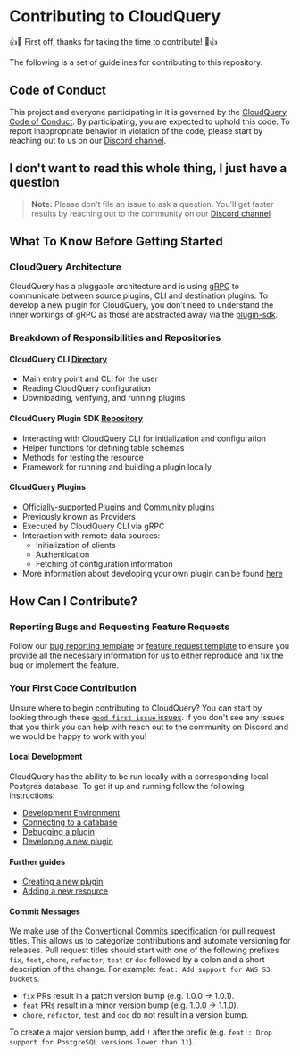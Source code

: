
# Contributing to CloudQuery

:+1::tada: First off, thanks for taking the time to contribute! :tada::+1:

The following is a set of guidelines for contributing to this repository.

## Code of Conduct

This project and everyone participating in it is governed by the [CloudQuery Code of Conduct](./CODE_OF_CONDUCT.md). By participating, you are expected to uphold this code. To report inappropriate behavior in violation of the code, please start by reaching out to us on our [Discord channel](https://cloudquery.io/discord).

## I don't want to read this whole thing, I just have a question

> **Note:** Please don't file an issue to ask a question. You'll get faster results by reaching out to the community on our [Discord channel](https://cloudquery.io/discord)

## What To Know Before Getting Started

### CloudQuery Architecture

CloudQuery has a pluggable architecture and is using [gRPC](https://grpc.io/) to communicate between source plugins, CLI and destination plugins. To develop a new plugin for CloudQuery, you don’t need to understand the inner workings of gRPC as those are abstracted away via the [plugin-sdk](#cloudquery-plugin-sdk-repository).

### Breakdown of Responsibilities and Repositories

#### CloudQuery CLI [Directory](./cli)

* Main entry point and CLI for the user
* Reading CloudQuery configuration
* Downloading, verifying, and running plugins

#### CloudQuery Plugin SDK [Repository](https://github.com/cloudquery/plugin-sdk)

* Interacting with CloudQuery CLI for initialization and configuration
* Helper functions for defining table schemas
* Methods for testing the resource
* Framework for running and building a plugin locally

#### CloudQuery Plugins

* [Officially-supported Plugins](./plugins) and [Community plugins](https://github.com/search?p=1&q=cq-plugin-&type=Repositories)
* Previously known as Providers
* Executed by CloudQuery CLI via gRPC
* Interaction with remote data sources:
  * Initialization of clients
  * Authentication
  * Fetching of configuration information
* More information about developing your own plugin can be found [here](https://cloudquery.io/docs/developers/developing-new-provider)

## How Can I Contribute?

### Reporting Bugs and Requesting Feature Requests

Follow our [bug reporting template](https://github.com/cloudquery/cloudquery/issues/new?assignees=&labels=bug&template=bug_report.md) or [feature request template](https://github.com/cloudquery/cloudquery/issues/new?assignees=&labels=enhancement&template=feature_request.md) to ensure you provide all the necessary information for us to either reproduce and fix the bug or implement the feature.

### Your First Code Contribution

Unsure where to begin contributing to CloudQuery? You can start by looking through these [`good first issue` issues](https://github.com/cloudquery/cloudquery/issues?q=is%3Aopen+is%3Aissue+label%3A%22good+first+issue%22).
If you don't see any issues that you think you can help with reach out to the community on Discord and we would be happy to work with you!

#### Local Development

CloudQuery has the ability to be run locally with a corresponding local Postgres database. To get it up and running follow the following instructions:

* [Development Environment](./contributing/development_environment.md)
* [Connecting to a database](https://docs.cloudquery.io/docs/getting-started#spawn-or-connect-to-a-database)
* [Debugging a plugin](https://docs.cloudquery.io/docs/developers/debugging)
* [Developing a new plugin](https://docs.cloudquery.io/docs/developers/developing-new-provider)

#### Further guides

* [Creating a new plugin](./contributing/creating_a_new_plugin.md)
* [Adding a new resource](./contributing/adding_a_new_resource.md)

#### Commit Messages

We make use of the [Conventional Commits specification](https://www.conventionalcommits.org/en/v1.0.0/) for pull request titles. This allows us to categorize contributions and automate versioning for releases. Pull request titles should start with one of the following prefixes `fix`, `feat`, `chore`, `refactor`, `test` or `doc` followed by a colon and a short description of the change. For example: `feat: Add support for AWS S3 buckets`.

- `fix` PRs result in a patch version bump (e.g. 1.0.0 -> 1.0.1). 
- `feat` PRs result in a minor version bump (e.g. 1.0.0 -> 1.1.0). 
- `chore`, `refactor`, `test` and `doc` do not result in a version bump.

To create a major version bump, add `!` after the prefix (e.g. `feat!: Drop support for PostgreSQL versions lower than 11`).